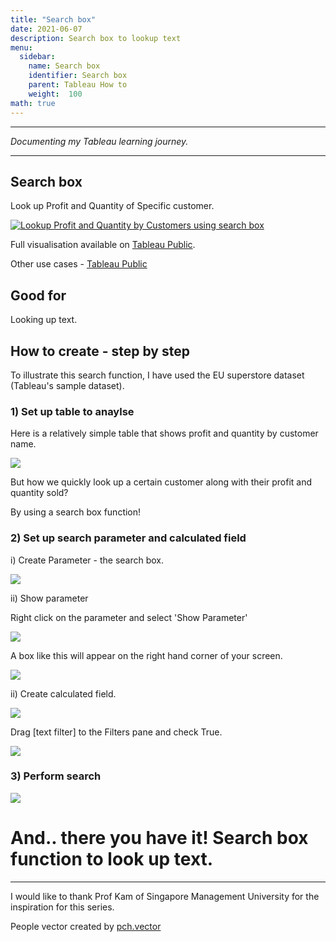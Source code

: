 ```yaml
---
title: "Search box"
date: 2021-06-07
description: Search box to lookup text
menu:
  sidebar:
    name: Search box
    identifier: Search box
    parent: Tableau How to
    weight:  100
math: true
---
```


---

*Documenting my Tableau learning journey.*

---

## Search box

Look up Profit and Quantity of Specific customer.


<div class='tableauPlaceholder' id='viz1623077669575' style='position: relative'><noscript><a href='#'><img alt='Lookup Profit and Quantity by Customers using search box ' src='https:&#47;&#47;public.tableau.com&#47;static&#47;images&#47;Se&#47;Searchbox&#47;Sheet1&#47;1_rss.png' style='border: none' /></a></noscript><object class='tableauViz'  style='display:none;'><param name='host_url' value='https%3A%2F%2Fpublic.tableau.com%2F' /> <param name='embed_code_version' value='3' /> <param name='site_root' value='' /><param name='name' value='Searchbox&#47;Sheet1' /><param name='tabs' value='no' /><param name='toolbar' value='yes' /><param name='static_image' value='https:&#47;&#47;public.tableau.com&#47;static&#47;images&#47;Se&#47;Searchbox&#47;Sheet1&#47;1.png' /> <param name='animate_transition' value='yes' /><param name='display_static_image' value='yes' /><param name='display_spinner' value='yes' /><param name='display_overlay' value='yes' /><param name='display_count' value='yes' /><param name='language' value='en-US' /></object></div>                <script type='text/javascript'>                    var divElement = document.getElementById('viz1623077669575');                    var vizElement = divElement.getElementsByTagName('object')[0];                    vizElement.style.width='100%';vizElement.style.height=(divElement.offsetWidth*0.75)+'px';                    var scriptElement = document.createElement('script');                    scriptElement.src = 'https://public.tableau.com/javascripts/api/viz_v1.js';                    vizElement.parentNode.insertBefore(scriptElement, vizElement);                </script>


Full visualisation available on [Tableau Public](https://public.tableau.com/views/Searchbox/Sheet1?:language=en-US&:display_count=n&:origin=viz_share_link).  

Other use cases - [Tableau Public](https://public.tableau.com/views/sentiment_analysis_16182051054700/Dashboard1?:language=en-US&:display_count=n&:origin=viz_share_link)

## Good for
Looking up text.

## How to create - step by step

To illustrate this search function, I have used the EU superstore dataset (Tableau's sample dataset).

### 1) Set up table to anaylse

Here is a relatively simple table that shows profit and quantity by customer name.

![](images/fig1.png)


But how we quickly look up a certain customer along with their profit and quantity sold?

By using a search box function!

### 2) Set up search parameter and calculated field

i) Create Parameter - the search box.


![](images/fig2.png)


ii) Show parameter

Right click on the parameter and select 'Show Parameter'


![](images/fig4.png)


A box like this will appear on the right hand corner of your screen.


![](images/fig5.png)


ii) Create calculated field.


![](images/fig3.png)


Drag [text filter] to the Filters pane and check True.

![](images/fig6.png)

### 3) Perform search


![](images/gif1.gif)


# And.. there you have it! Search box function to look up text.


---
I would like to thank Prof Kam of Singapore Management University for the inspiration for this series.


People vector created by [pch.vector](https://www.freepik.com/vectors/people)